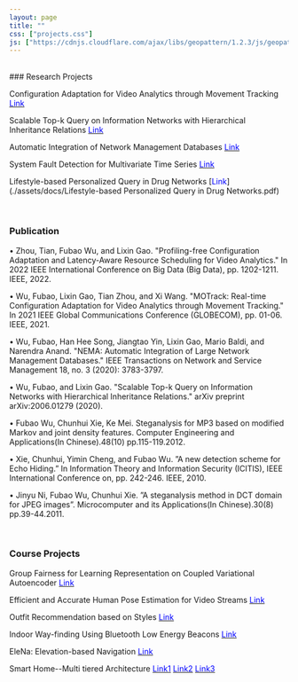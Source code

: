 ```yaml
---
layout: page
title: ""
css: ["projects.css"]
js: ["https://cdnjs.cloudflare.com/ajax/libs/geopattern/1.2.3/js/geopattern.min.js", "projects.js"]
---
```


<br />
### Research Projects

Configuration Adaptation for Video Analytics through Movement Tracking [<span style="color:blue;">Link</span>](./assets/docs/GLOBECOM_Video_Analytics.pdf)

Scalable Top-k Query on Information Networks with Hierarchical Inheritance Relations [<span style="color:blue;">Link</span>](./assets/docs/Graph_query_paper.pdf)

Automatic Integration of Network Management Databases [<span style="color:blue;">Link</span>](./assets/docs/NEMA.pdf)

System Fault Detection for Multivariate Time Series [<span style="color:blue;">Link</span>](./assets/docs/Bentley_intern_System_fault_detection_for_multivariate_time_series.pdf)

Lifestyle-based Personalized Query in Drug Networks [<span style="color:blue;">Link</span>](./assets/docs/Lifestyle-based Personalized Query in Drug Networks.pdf)

<br />

### Publication

• Zhou, Tian, Fubao Wu, and Lixin Gao. "Profiling-free Configuration Adaptation and Latency-Aware Resource Scheduling for Video Analytics." In 2022 IEEE International Conference on Big Data (Big Data), pp. 1202-1211. IEEE, 2022.

• Wu, Fubao, Lixin Gao, Tian Zhou, and Xi Wang. "MOTrack: Real-time Configuration Adaptation for Video Analytics through Movement Tracking." In 2021 IEEE Global Communications Conference (GLOBECOM), pp. 01-06. IEEE, 2021.

• Wu, Fubao, Han Hee Song, Jiangtao Yin, Lixin Gao, Mario Baldi, and Narendra Anand. "NEMA: Automatic Integration of Large Network Management Databases." IEEE Transactions on Network and Service Management 18, no. 3 (2020): 3783-3797.

• Wu, Fubao, and Lixin Gao. "Scalable Top-k Query on Information Networks with Hierarchical Inheritance Relations." arXiv preprint arXiv:2006.01279 (2020).

• Fubao Wu, Chunhui Xie, Ke Mei. Steganalysis for MP3 based on modified Markov and joint density features.
Computer Engineering and Applications(In Chinese).48(10) pp.115-119.2012.

• Xie, Chunhui, Yimin Cheng, and Fubao Wu. ”A new detection scheme for Echo Hiding.” In Information Theory
and Information Security (ICITIS), IEEE International Conference on, pp. 242-246. IEEE, 2010.

• Jinyu Ni, Fubao Wu, Chunhui Xie. ”A steganalysis method in DCT domain for JPEG images”. Microcomputer
and its Applications(In Chinese).30(8) pp.39-44.2011.

<br />

### Course Projects

Group Fairness for Learning Representation on Coupled Variational Autoencoder [<span style="color:blue;">Link</span>](./assets/docs/COMPSCI689_project_FubaoWu.pdf)

Efficient and Accurate Human Pose Estimation for Video Streams [<span style="color:blue;">Link</span>](./assets/docs/CS670_project_report_FubaoWu.pdf)

Outfit Recommendation based on Styles [<span style="color:blue;">Link</span>](./assets/docs/final_version_Outfit_recommendation.pdf)

Indoor Way-finding Using Bluetooth Low Energy Beacons [<span style="color:blue;">Link</span>](./assets/docs/indoorNavigation.pdf)

EleNa: Elevation-based Navigation [<span style="color:blue;">Link</span>](./assets/docs/Final-report-EleNa-Elevation-based-Navigation.pdf)

Smart Home--Multi tiered Architecture [<span style="color:blue;">Link1</span>](./assets/docs/OSProject_phase1.pdf) [<span style="color:blue;">Link2</span>](./assets/docs/OSProject_phase2.pdf) [<span style="color:blue;">Link3</span>](./assets/docs/OSProject_phase3.pdf)
